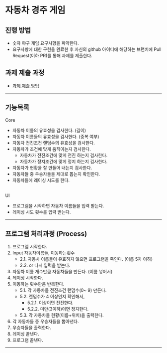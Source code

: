 # 자동차 경주 게임
## 진행 방법
* 숫자 야구 게임 요구사항을 파악한다.
* 요구사항에 대한 구현을 완료한 후 자신의 github 아이디에 해당하는 브랜치에 Pull Request(이하 PR)를 통해 과제를 제출한다.

## 과제 제출 과정
* [과제 제출 방법](https://github.com/next-step/nextstep-docs/tree/master/precourse)

-------------------------------------------------------------------------

## 기능목록
Core
* 자동차 이름의 유효성을 검사한다. (길이)
* 자동차 이름들의 유효성을 검사한다. (중복 여부)
* 자동차 전진조건 랜덤수의 유효성을 검사한다.
* 자동차가 조건에 맞게 움직이는지 검사한다.
  * 자동차가 전진조건에 맞게 전진 하는지 검사한다.
  * 자동차가 정지조건에 맞게 정지 하는지 검사한다.
* 자동차가 현황을 잘 만들어 내는지 검사한다.
* 자동차들 중 우승자들을 제대로 뽑는지 확인한다.
* 자동차들에 레이싱 시도를 한다.
  <br><br>
  
UI
* 프로그램을 시작하면 자동차 이름들을 입력 받는다.
* 레이싱 시도 횟수를 입력 받는다.

-------------------------------------------------------------------------
## 프로그램 처리과정 (Process)
   
1. 프로그램 시작한다.
2. Input 자동차이름들, 이동하는횟수
   - 2.1. 자동차 이름들이 유효하지 않으면 프로그램을 죽인다. (이름 5자 이하)
   - 2.2. or 다시 입력을 받는다.
3. 자동차 이름 개수만큼 자동차들을 만든다. (이름 넣어서)
4. 레이싱 시작한다.
5. 이동하는 횟수만큼 반복한다.
   - 5.1. 각 자동차들 전진조건 랜덤수(0~ 9) 만든다.
   - 5.2. 랜덤수가 4 이상인지 확인해서,
     - 5.2.1. 이상이면 전진한다.
     - 5.2.2. 미만(3이하)이면 정지한다.
   - 5.3. 각 자동차들 현황(이름+위치)을 출력한다.
6. 각 자동차들 중 우승자들을 뽑아낸다.
7. 우승자들을 출력한다.
8. 레이싱 끝낸다.
9. 프로그램 끝낸다.

-------------------------------------------------------------------------